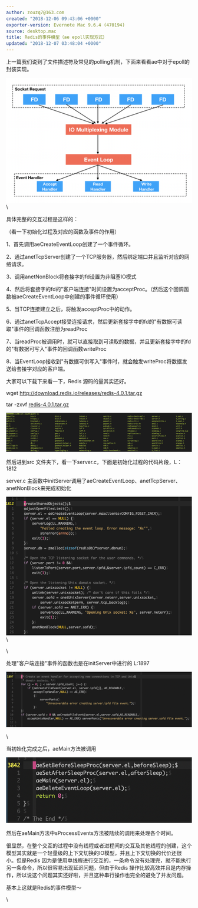 ```yaml
---
author: zouzq7@163.com
created: "2018-12-06 09:43:06 +0000"
exporter-version: Evernote Mac 9.6.4 (470194)
source: desktop.mac
title: Redis的事件模型（ae epoll实现方式）
updated: "2018-12-07 03:48:04 +0000"
---
```


<div>

上一篇我们说到了文件描述符及常见的polling机制，下面来看看ae中对于epoll的封装实现。

</div>

<div>

![](Redis%E7%9A%84%E4%BA%8B%E4%BB%B6%E6%A8%A1%E5%9E%8B%EF%BC%88ae%20epoll%E5%AE%9E%E7%8E%B0%E6%96%B9%E5%BC%8F%EF%BC%89.resources/40004D9B-10B6-44FE-AAB3-7AF28A907F46.png) 
 \

</div>

<div>

具体完整的交互过程是这样的：

</div>

<div>

（看一下初始化过程及对应的函数及事件的作用）

</div>

<div>

1、首先调用aeCreateEventLoop创建了一个事件循环。

</div>

<div>

2、通过anetTcpServer创建了一个TCP服务器，然后绑定端口并且监听对应的网络请求。

</div>

<div>

3、调用anetNonBlock将套接字的fd设置为非阻塞IO模式

</div>

<div>

4、然后将套接字的fd的"客户端连接"时间设置为acceptProc。（然后这个回调函数被aeCreateEventLoop中创建的事件循环使用）

</div>

<div>

5、当TCP连接建立之后，将触发acceptProc中的动作。

</div>

<div>

6、通过anetTcpAccept接受连接请求，然后更新套接字中的fd的"有数据可读取"事件的回调函数注册为readProc

</div>

<div>

7、当readProc被调用时，就可以直接取到可读取的数据，并且更新套接字中的fd的"有数据可写入"事件的回调函数writeProc

</div>

<div>

8、当EventLoop接收到"有数据可供写入"事件时，就会触发writeProc将数据发送给套接字对应的客户端。

</div>

<div>

大家可以下载下来看一下，Redis 源码的量其实还好。

</div>

<div>

wget <http://download.redis.io/releases/redis-4.0.1.tar.gz>

</div>

<div>

tar
-zxvf [redis-4.0.1.tar.gz](http://download.redis.io/releases/redis-4.0.1.tar.gz)

</div>

<div>

![](Redis%E7%9A%84%E4%BA%8B%E4%BB%B6%E6%A8%A1%E5%9E%8B%EF%BC%88ae%20epoll%E5%AE%9E%E7%8E%B0%E6%96%B9%E5%BC%8F%EF%BC%89.resources/1A56636B-E258-498E-8730-467F7A50CAC4.png) 
 

</div>

<div>

然后进到src
文件夹下，看一下server.c，下面是初始化过程的代码片段，L：1812

</div>

<div>

server.c
主函数中initServer调用了aeCreateEventLoop、anetTcpServer、anetNonBlock来完成初始化

</div>

<div>

![](Redis%E7%9A%84%E4%BA%8B%E4%BB%B6%E6%A8%A1%E5%9E%8B%EF%BC%88ae%20epoll%E5%AE%9E%E7%8E%B0%E6%96%B9%E5%BC%8F%EF%BC%89.resources/EEB7AB36-D60E-4FBA-AD73-89C95BB151EC.png) 
 \

</div>

<div>

\

</div>

<div>

处理"客户端连接"事件的函数也是在initServer中进行的 L:1897

</div>

<div>

![](Redis%E7%9A%84%E4%BA%8B%E4%BB%B6%E6%A8%A1%E5%9E%8B%EF%BC%88ae%20epoll%E5%AE%9E%E7%8E%B0%E6%96%B9%E5%BC%8F%EF%BC%89.resources/5A576E9B-B4A3-496D-BEF7-8D6185073BAE.png) 
 

</div>

<div>

\

</div>

<div>

当初始化完成之后，aeMain方法被调用

</div>

<div>

![](Redis%E7%9A%84%E4%BA%8B%E4%BB%B6%E6%A8%A1%E5%9E%8B%EF%BC%88ae%20epoll%E5%AE%9E%E7%8E%B0%E6%96%B9%E5%BC%8F%EF%BC%89.resources/3D947ABA-706D-4D61-BC58-CCF09C6B4A65.png) 
 

</div>

<div>

然后在aeMain方法中sProcessEvents方法被陆续的调用来处理各个时间。

</div>

<div>

很显然，在整个交互的过程中没有线程或者进程间的交互及其他线程的创建，这个模型其实就是一个轻量级的上下文切换的IO模型，并且上下文切换的代价还很小。但是Redis
因为是使用单线程进行交互的，一条命令没有处理完，就不能执行另一条命令，所以很容易出现延迟问题，但由于Redis
操作比较高效并且是内存操作，所以说这个问题其实还好啦，并且这种串行操作也完全的避免了并发问题。

</div>

<div>

基本上这就是Redis的事件模型～

</div>

<div>

\

</div>
